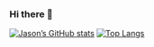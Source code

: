 ### Hi there 👋

[![Jason’s GitHub stats](https://github-readme-stats.vercel.app/api?username=jasmix555&theme=react&show_icons=true)](https://github.com/jasmix555/github-readme-stats)   [![Top Langs](https://github-readme-stats.vercel.app/api/top-langs/?username=jasmix555&theme=react&layout=compact)](https://github.com/jasmix555/github-readme-stats)
